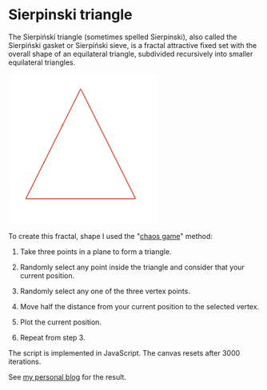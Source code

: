 # Sierpinski triangle

The Sierpiński triangle (sometimes spelled Sierpinski), also called the Sierpiński gasket or Sierpiński sieve, is a fractal attractive fixed set with the overall shape of an equilateral triangle, subdivided recursively into smaller equilateral triangles. 

![Animation showing the final result](img/sierpinski.gif)

To create this fractal, shape I used the "[chaos game](https://en.wikipedia.org/wiki/Sierpi%C5%84ski_triangle#Chaos_game)" method:

1) Take three points in a plane to form a triangle.

2) Randomly select any point inside the triangle and consider that your current position.

3) Randomly select any one of the three vertex points.

4) Move half the distance from your current position to the selected vertex.

5) Plot the current position.

6)  Repeat from step 3.

The script is implemented in JavaScript. The canvas resets after 3000 iterations.

See [my personal blog](https://sites.google.com/view/emanuelemusumeci/blog?authuser=0) for the result.
